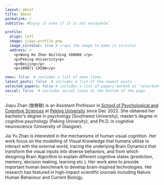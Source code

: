 ```yaml
---
layout: about
title: About
permalink: /
subtitle: #Enjoy it even if it is not enjoyable.

profile:
  align: left
  image: jiayu-profile.png
  image_circular: true # crops the image to make it circular
  address: >
    <p>Wang Ke Zhen Building 100080 </p>
    <p>Peking University<p>
    <p>Beijing</p>
    <p>100871 CHINA</p>

news: false  # includes a list of news items
latest_posts: false  # includes a list of the newest posts
selected_papers: false # includes a list of papers marked as "selected={true}"
social: false  # includes social icons at the bottom of the page
---
```


Jiayu Zhan (詹稼毓) is an Assistant Professor in [School of Psychological and Cognitive Sciences](https://www.psy.pku.edu.cn/english/index.htm) at [Peking University](https://english.pku.edu.cn/) since Dec 2022. She obtained her bachelor’s degree in psychology (Southwest University), master’s degree in cognitive psychology (Peking University), and Ph.D. in cognitive neuroscience (University of Glasgow).

Jia Yu Zhan is interested in the mechanisms of human visual cognition. Her work focus on the modelling of Visual Knowledge that humans utilize to interact with the external world, tracing the underlying Brain Dynamics that transform the visual inputs into diverse behaviors, and from which designing Brain Algorithm to explain different cognitive states (prediction, memory, decision making, learning etc.). Her work aims to provide important human benchmark to develop brain-inspired technologies. Her research has featured in high-impact scientific journals including Nature Human Behaviour and Current Biology.